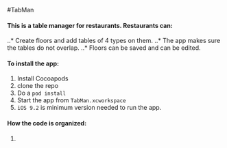 #TabMan

#### This is a table manager for restaurants. Restaurants can:

..* Create floors and add tables of 4 types on them.
..* The app makes sure the tables do not overlap.
..* Floors can be saved and can be edited.

#### To install the app:

1. Install Cocoapods
2. clone the repo
3. Do a `pod install`
4. Start the app from `TabMan.xcworkspace`
5. `iOS 9.2` is minimum version needed to run the app.

#### How the code is organized:

1. 

